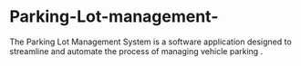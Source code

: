 # Parking-Lot-management-
The Parking Lot Management System is a software application designed to streamline and automate the process of managing vehicle parking .
